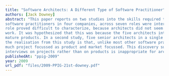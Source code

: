 ```yaml
---
title: "Software Architects: A Different Type of Software Practitioner"
authors: [Jack Downey]
abstract: "This paper reports on two studies into the skills required to develop software. In the first, senior
software practitioners in four companies, across seven roles were interviewed. However, the architect
role proved difficult to characterize, because architects did not seem to carry out any architecture
work. It was hypothesized that this was because the five architects interviewed were all working on
mature products. In a second study, five senior architects in a single company were interviewed and
the realisation from this study is that, unlike most other software practitioners, architects are not so
much project focussed as product and market focussed. This discovery suggests that focussing the
interviews on projects rather than on products is inappropriate for architects."
publishedAt: "ppig-2009"
year: 2009
url_pdf: "files/2009-PPIG-21st-downey.pdf"
---
```

